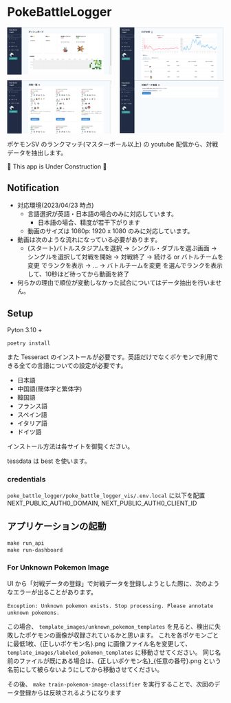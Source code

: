 # PokeBattleLogger

<div style="display:flex;">
    <img src="docs/app1.png" style="flex:1;margin-right:10px;" width=45% height=45%>
    <img src="docs/app2.png" style="flex:1;margin-left:10px;" width=45% height=45%>
</div>
<div style="display:flex;">
    <img src="docs/app3.png" style="flex:1;margin-right:10px;" width=45% height=45%>
    <img src="docs/app4.png" style="flex:1;margin-left:10px;" width=45% height=45%>
</div>

ポケモンSV のランクマッチ(マスターボール以上) の youtube 配信から、対戦データを抽出します。

🚧 This app is Under Construction 🚧

## Notification

- 対応環境(2023/04/23 時点)
  - 言語選択が英語・日本語の場合のみに対応しています。
    - 日本語の場合、精度が若干下がります
  - 動画のサイズは 1080p: 1920 x 1080 のみに対応しています。
- 動画は次のような流れになっている必要があります。
  - (スタート)バトルスタジアムを選択 → シングル・ダブルを選ぶ画面 → シングルを選択して対戦を開始 → 対戦終了 → 続ける or バトルチームを変更 でランクを表示 → ... → バトルチームを変更 を選んでランクを表示して、10秒ほど待ってから動画を終了
- 何らかの理由で順位が変動しなかった試合についてはデータ抽出を行いません。

## Setup

Pyton 3.10 +

```
poetry install
```

また Tesseract のインストールが必要です。英語だけでなくポケモンで利用できる全ての言語についての設定が必要です。

- 日本語
- 中国語(簡体字と繁体字)
- 韓国語
- フランス語
- スペイン語
- イタリア語
- ドイツ語

インストール方法は各サイトを御覧ください。

tessdata は best を使います。

### credentials

`poke_battle_logger/poke_battle_logger_vis/.env.local` に以下を配置
NEXT_PUBLIC_AUTH0_DOMAIN, NEXT_PUBLIC_AUTH0_CLIENT_ID

## アプリケーションの起動

```
make run_api
make run-dashboard
```

### For Unknown Pokemon Image

UI から「対戦データの登録」で対戦データを登録しようとした際に、次のようなエラーが出ることがあります。

```
Exception: Unknown pokemon exists. Stop processing. Please annotate unknown pokemons.
```

この場合、 `template_images/unknown_pokemon_templates` を見ると、検出に失敗したポケモンの画像が収録されているかと思います。
これを各ポケモンごとに最低1枚、{正しいポケモン名}.png に画像ファイル名を変更して、`template_images/labeled_pokemon_templates` に移動させてください。
同じ名前のファイルが既にある場合は、{正しいポケモン名}_{任意の番号}.png という名前にして被らないようにしてから移動させてください。

その後、 `make train-pokemon-image-classifier` を実行することで、次回のデータ登録からは反映されるようになります
